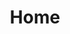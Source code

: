 ---
layout: home
title: Home
# Hero section
hero:
  name: Pixel Pirates
  text: A game hacking website!
  #image:
   # src: /logo.svg
    #alt: Vitepress logo
  tagline: A one stop shop for simple, in-depth, quality information regarding all things game hacking!
  actions:
    - theme: alt
      text: View on GitHub
      link: https://github.com/jakeyboi1/PixelPirates

# Features section
features:
  - icon: ⚡️
    title: What we offer
    details: We offer a wide variety of things such as writeups, guides, tutorials and more!
  - icon: 🎉
    title: Free Always
    details: With how few sites there are out there that offer quality information on game hacking for free there needs to be more free places that offer amazing information. As such we are free nnow and forever.
  - icon: 🔥
    title: Always learning
    details: We encourage learning and not copy pasting! We do not and will not code your cheats for you, we will however give you the knowledge to learn to do it yourself!

# Meta property
head:
  - - meta
    - property: og:type
      content: website
  - - meta
    - property: og:title
      content: Pixel Pirates
  #- - meta
   # - property: og:image
    #  content: https://codybontecou.com/assets/vite-logo.17e50649.svg
  - - meta
    - name: title
      content: Pixel Pirates
  #- - meta
    #- name: twitter:card
   #   content: https://codybontecou.com/assets/vite-logo.17e50649.svg
  #- - link
   # - rel: icon
    #  type: image/svg
     # href: logo.svg
---